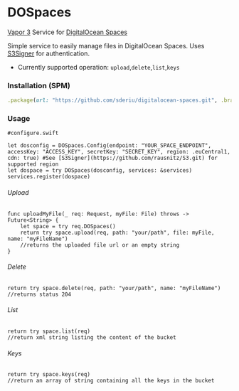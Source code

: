 # DOSpaces

[Vapor 3](https://vapor.codes/) Service for [DigitalOcean Spaces](https://developers.digitalocean.com/documentation/spaces/)

Simple service to easily manage files in DigitalOcean Spaces.
Uses [S3Signer](https://github.com/rausnitz/S3.git) for authentication.

* Currently supported operation: `upload`,`delete`,`list`,`keys`

### Installation (SPM)
 ```ruby
.package(url: "https://github.com/sderiu/digitalocean-spaces.git", .branch("master"))
 ```

### Usage 
```
#configure.swift

let dosconfig = DOSpaces.Config(endpoint: "YOUR_SPACE_ENDPOINT", accessKey: "ACCESS_KEY", secretKey: "SECRET_KEY", region: .euCentral1, cdn: true) #See [S3Signer](https://github.com/rausnitz/S3.git) for supported region
let dospace = try DOSpaces(dosconfig, services: &services)
services.register(dospace)
```
###### Upload
```
func uploadMyFile(_ req: Request, myFile: File) throws -> Future<String> {
    let space = try req.DOSpaces()
    return try space.upload(req, path: "your/path", file: myFile, name: "myFileName")
    //returns the uploaded file url or an empty string
}
```
###### Delete
```
return try space.delete(req, path: "your/path", name: "myFileName")
//returns status 204 
```
###### List
```
return try space.list(req)
//return xml string listing the content of the bucket
```

###### Keys
```
return try space.keys(req)
//return an array of string containing all the keys in the bucket
```
